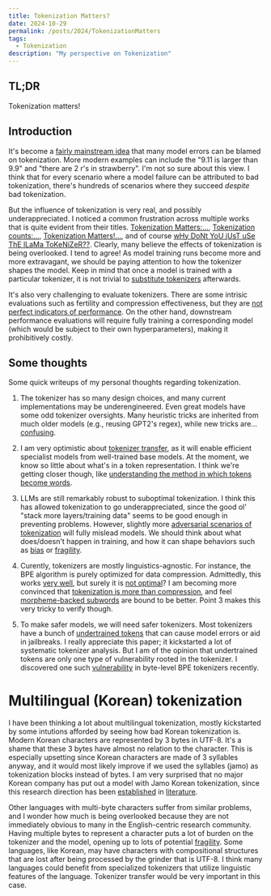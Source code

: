 ```yaml
---
title: Tokenization Matters?
date: 2024-10-29
permalink: /posts/2024/TokenizationMatters
tags:
  - Tokenization
description: "My perspective on Tokenization"
---
```


## TL;DR
Tokenization matters!

## Introduction
It's become a [fairly mainstream idea](https://youtu.be/zduSFxRajkE?t=6711) that many model errors can be blamed on tokenization. More modern examples can include the "9.11 is larger than 9.9" and "there are 2 r's in strawberry".
I'm not so sure about this view. I think that for every scenario where a model failure can be attributed to bad tokenization, there's hundreds of scenarios where they succeed *despite* bad tokenization.

But the influence of tokenization is very real, and possibly underappreciated.
I noticed a common frustration across multiple works that is quite evident from their titles. [Tokenization Matters:...](https://aclanthology.org/2024.findings-naacl.113/), [Tokenization counts:...](https://arxiv.org/abs/2402.14903), [Tokenization Matters!...](https://arxiv.org/abs/2405.17067), and of course [wHy DoNt YoU jUsT uSe ThE lLaMa ToKeNiZeR??](https://huggingface.co/blog/catherinearnett/dangers-of-tokenizer-recycling).
Clearly, many believe the effects of tokenization is being overlooked. I tend to agree!
As model training runs become more and more extravagant, we should be paying attention to how the tokenizer shapes the model.
Keep in mind that once a model is trained with a particular tokenizer, it is not trivial to [substitute tokenizers](https://arxiv.org/abs/2405.07883) afterwards.

It's also very challenging to evaluate tokenizers. There are some intrisic evaluations such as fertility and compression effectiveness, but they are [not perfect indicators of performance](https://arxiv.org/pdf/2402.18376). On the other hand, downstream performance evaluations will require fully training a corresponding model (which would be subject to their own hyperparameters), making it prohibitively costly.

## Some thoughts

Some quick writeups of my personal thoughts regarding tokenization.

1. The tokenizer has so many design choices, and many current implementations may be underengineered. Even great models have some odd tokenizer oversights. Many heuristic tricks are inherited from much older models (e.g., reusing GPT2's regex), while new tricks are... [confusing](https://tokencontributions.substack.com/p/pre-tokenization-on-punctuation-in).

2. I am very optimistic about [tokenizer transfer](https://arxiv.org/abs/2405.07883), as it will enable efficient specialist models from well-trained base models. At the moment, we know so little about what's in a token representation. I think we're getting closer though, like [understanding the method in which tokens become words](https://footprints.baulab.info/).

3. LLMs are still remarkably robust to suboptimal tokenization. I think this has allowed tokenization to go underappreciated, since the good ol' "stack more layers/training data" seems to be good enough in preventing problems. However, slightly more [adversarial scenarios of tokenization](https://arxiv.org/abs/2405.17067) will fully mislead models. We should think about what does/doesn't happen in training, and how it can shape behaviors such as [bias](https://aclanthology.org/2024.findings-naacl.113/) or [fragility](https://arxiv.org/abs/2410.23684).

4. Curently, tokenizers are mostly linguistics-agnostic. For instance, the BPE algorithm is purely optimized for data compression. Admittedly, this works [very well](https://aclanthology.org/2024.findings-acl.134/), but surely it is [not optimal](https://aclanthology.org/2020.findings-emnlp.414/)? I am becoming more convinced that [tokenization is more than compression](https://arxiv.org/abs/2402.18376), and feel [morpheme-backed subwords](https://aclanthology.org/2024.acl-long.804/) are bound to be better. Point 3 makes this very tricky to verify though.

5. To make safer models, we will need safer tokenizers. Most tokenizers have a bunch of [undertrained tokens](https://arxiv.org/abs/2405.05417) that can cause model errors or aid in jailbreaks. I really appreciate this paper; it kickstarted a lot of systematic tokenizer analysis. But I am of the opinion that undertrained tokens are only one type of vulnerability rooted in the tokenizer. I discovered one such [vulnerability](https://arxiv.org/abs/2410.23684) in byte-level BPE tokenizers recently.



# Multilingual (Korean) tokenization
I have been thinking a lot about multilingual tokenization, mostly kickstarted by some intutions afforded by seeing how bad Korean tokenization is.
Modern Korean characters are represented by 3 bytes in UTF-8. It's a shame that these 3 bytes have almost no relation to the character. This is especially upsetting since Korean characters are made of 3 syllables anyway, and it would most likely improve if we used the syllables (jamo) as tokenization blocks instead of bytes.
I am very surprised that no major Korean company has put out a model with Jamo Korean tokenization, since this research direction has been [established](https://aclanthology.org/2020.lrec-1.429.pdf) in [literature](https://koreascience.kr/article/JAKO202111037333482.page).

Other languages with multi-byte characters suffer from similar problems, and I wonder how much is being overlooked because they are not immediately obvious to many in the English-centric research community.
Having multiple bytes to represent a character puts a lot of burden on the tokenizer and the model, opening up to lots of potential [fragility](https://arxiv.org/abs/2410.23684).
Some languages, like Korean, may have characters with compositional structures that are lost after being processed by the grinder that is UTF-8.
I think many languages could benefit from specialized tokenizers that utilize linguistic features of the language. Tokenizer transfer would be very important in this case.